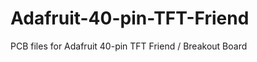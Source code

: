 Adafruit-40-pin-TFT-Friend
==========================

PCB files for Adafruit 40-pin TFT Friend / Breakout Board
